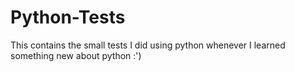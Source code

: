 # Python-Tests
This contains the small tests I did using python whenever I learned something new about python :') 
